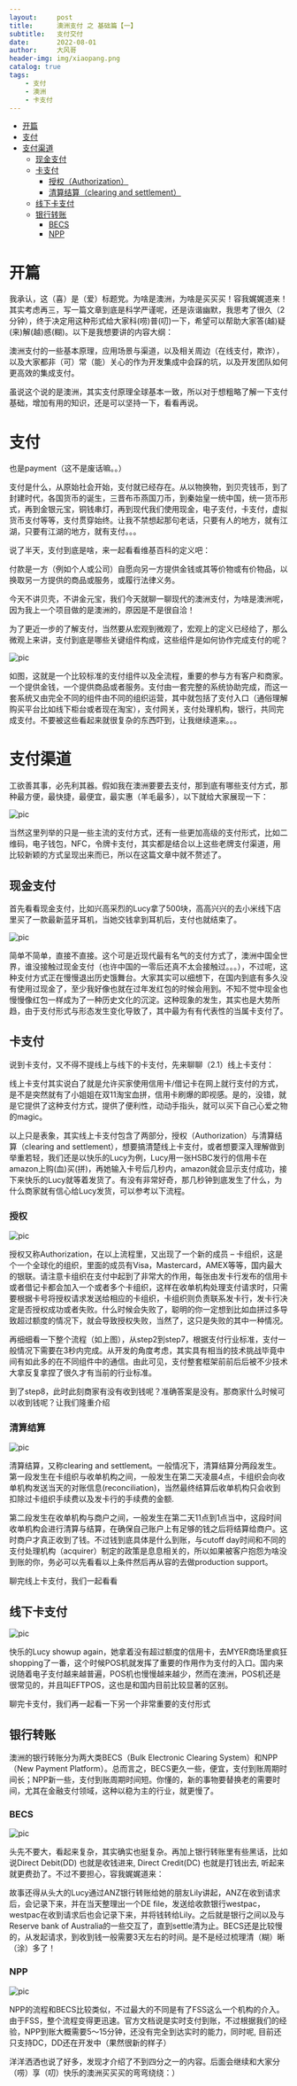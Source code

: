 ```yaml
---
layout:     post
title:      澳洲支付 之 基础篇【一】
subtitle:   支付交付
date:       2022-08-01
author:     大风哥
header-img: img/xiaopang.png
catalog: true
tags:
    - 支付
    - 澳洲
    - 卡支付
---
```


* [开篇](#开篇)
* [支付](#支付)
* [支付渠道](#支付渠道)
    * [现金支付](#现金支付)
    * [卡支付](#卡支付)
        * [授权（Authorization）](#授权) 
        * [清算结算（clearing and settlement）](#清算结算) 
    * [线下卡支付](#线下卡支付)
    * [银行转账](#银行转账)
        * [BECS](#becs)
        * [NPP](#npp)

# 开篇
我承认，这（喜）是（爱）标题党。为啥是澳洲，为啥是买买买！容我娓娓道来！
其实考虑再三，写一篇文章到底是科学严谨呢，还是诙谐幽默，我思考了很久（2分钟），终于决定用这种形式给大家科(唠)普(叨)一下，希望可以帮助大家答(越)疑(来)解(越)惑(糊)。以下是我想要讲的内容大纲：

澳洲支付的一些基本原理，应用场景与渠道，以及相关周边（在线支付，欺诈），以及大家都非（可）常（能）关心的作为开发集成中会踩的坑，以及开发团队如何更高效的集成支付。

虽说这个说的是澳洲，其实支付原理全球基本一致，所以对于想粗略了解一下支付基础，增加有用的知识，还是可以坚持一下，看看再说。

# 支付
也是payment（这不是废话嘛。。）

支付是什么，从原始社会开始，支付就已经存在。从以物换物，到贝壳钱币，到了封建时代，各国货币的诞生，三晋布币燕国刀币，到秦始皇一统中国，统一货币形式，再到金银元宝，铜钱串灯，再到现代我们使用现金，电子支付，卡支付，虚拟货币支付等等，支付贯穿始终。让我不禁想起那句老话，只要有人的地方，就有江湖，只要有江湖的地方，就有支付。。。

说了半天，支付到底是啥，来一起看看维基百科的定义吧：

付款是一方（例如个人或公司）自愿向另一方提供金钱或其等价物或有价物品，以换取另一方提供的商品或服务，或履行法律义务。

今天不讲贝壳，不讲金元宝，我们今天就聊一聊现代的澳洲支付，为啥是澳洲呢，因为我上一个项目做的是澳洲的，原因是不是很自洽！

 

为了更近一步的了解支付，当然要从宏观到微观了，宏观上的定义已经给了，那么微观上来讲，支付到底是哪些关键组件构成，这些组件是如何协作完成支付的呢？

![pic](/img/buy-buy-buy-1.png "支付流程")

如图，这就是一个比较标准的支付组件以及全流程，重要的参与方有客户和商家。一个提供金钱，一个提供商品或者服务。支付由一套完整的系统协助完成，而这一套系统又由完全不同的组件由不同的组织运营，其中就包括了支付入口（通俗理解购买平台比如线下柜台或者现在淘宝），支付网关，支付处理机构，银行，共同完成支付。不要被这些看起来就很复杂的东西吓到，让我继续道来。。。

# 支付渠道

工欲善其事，必先利其器。假如我在澳洲要要去支付，那到底有哪些支付方式，那种最方便，最快捷，最便宜，最实惠（羊毛最多），以下就给大家展现一下：

![pic](/img/buy-buy-buy-2.png "支付分类")

当然这里列举的只是一些主流的支付方式，还有一些更加高级的支付形式，比如二维码，电子钱包，NFC，令牌卡支付，其实都是结合以上这些老牌支付渠道，用比较新颖的方式呈现出来而已，所以在这篇文章中就不赘述了。

## 现金支付

首先看看现金支付，比如兴高采烈的Lucy拿了500块，高高兴兴的去小米线下店里买了一款最新蓝牙耳机，当她交钱拿到耳机后，支付也就结束了。

![pic](/img/buy-buy-buy-3.png "支付分类")

简单不简单，直接不直接。这个可是近现代最有名气的支付方式了，澳洲中国全世界，谁没接触过现金支付（也许中国的一零后还真不太会接触过。。。），不过呢，这种支付方式正在慢慢退出历史饿舞台。大家其实可以细想下，在国内到底有多久没有使用过现金了，至少我好像也就在过年发红包的时候会用到。不知不觉中现金也慢慢像红包一样成为了一种历史文化的沉淀。这种现象的发生，其实也是大势所趋，由于支付形式与形态发生变化导致了，其中最为有有代表性的当属卡支付了。

## 卡支付

说到卡支付，又不得不提线上与线下的卡支付，先来聊聊（2.1）线上卡支付：

线上卡支付其实说白了就是允许买家使用信用卡/借记卡在网上就行支付的方式，是不是突然就有了小姐姐在双11淘宝血拼，信用卡刷爆的即视感。是的，没错，就是它提供了这种支付方式，提供了便利性，动动手指头，就可以买下自己心爱之物的magic。

以上只是表象，其实线上卡支付包含了两部分，授权（Authorization）与清算结算（clearing and settlement），想要搞清楚线上卡支付，或者想要深入理解做到举重若轻，我们还是以快乐的Lucy为例，Lucy用一张HSBC发行的信用卡在amazon上购(血)买(拼)，再她输入卡号后几秒内，amazon就会显示支付成功，接下来快乐的Lucy就等着发货了。有没有非常好奇，那几秒钟到底发生了什么，为什么商家就有信心给Lucy发货，可以参考以下流程。

### 授权

![pic](/img/buy-buy-buy-4.png "卡支付授权")

授权又称Authorization，在以上流程里，又出现了一个新的成员 – 卡组织，这是个一个全球化的组织，里面的成员有Visa，Mastercard，AMEX等等，国内最大的银联。请注意卡组织在支付中起到了非常大的作用，每张由发卡行发布的信用卡或者借记卡都会加入一个或者多个卡组织，这样在收单机构处理支付请求时，只需要根据卡号将授权请求发送给相应的卡组织，卡组织则负责联系发卡行，发卡行决定是否授权成功或者失败。什么时候会失败了，聪明的你一定想到比如血拼过多导致超过额度的情况下，就会导致授权失败，当然了，这只是失败的其中一种情况。

再细细看一下整个流程（如上图），从step2到step7，根据支付行业标准，支付一般情况下需要在3秒内完成。从开发的角度考虑，其实具有相当的技术挑战毕竟中间有如此多的在不同组件中的通信。由此可见，支付整套框架前前后后被不少技术大拿反复拿捏了很久才有当前的行业标准。

到了step8，此时此刻商家有没有收到钱呢？准确答案是没有。那商家什么时候可以收到钱呢？让我们隆重介绍

### 清算结算

![pic](/img/buy-buy-buy-5.png "卡支付清算结算")

清算结算，又称clearing and settlement。一般情况下，清算结算分两段发生。
第一段发生在卡组织与收单机构之间，一般发生在第二天凌晨4点，卡组织会向收单机构发送当天的对账信息(reconciliation)，当然最终结算后收单机构只会收到扣除过卡组织手续费以及发卡行的手续费的金额.

第二段发生在收单机构与商户之间，一般发生在第二天11点到1点当中，这段时间收单机构会进行清算与结算，在确保自己账户上有足够的钱之后将结算给商户。这时商户才真正收到了钱。不过钱到底具体是什么到账，与cutoff day时间和不同的支付处理机构（acquirer）制定的政策是息息相关的，所以如果被客户抱怨为啥没到账的你，务必可以先看看以上条件然后再从容的去做production support。


聊完线上卡支付，我们一起看看


## 线下卡支付

![pic](/img/buy-buy-buy-6.png "线下卡支付")

快乐的Lucy showup again，她拿着没有超过额度的信用卡，去MYER商场里疯狂shopping了一番，这个时候POS机就发挥了重要的作用作为支付的入口。国内来说随着电子支付越来越普遍，POS机也慢慢越来越少，然而在澳洲，POS机还是很常见的，并且叫EFTPOS，这也是和国内目前比较显著的区别。

聊完卡支付，我们再一起看一下另一个非常重要的支付形式

## 银行转账

澳洲的银行转账分为两大类BECS（Bulk Electronic Clearing System）和NPP（New Payment Platform）。总而言之，BECS更久一些，便宜，支付到账周期时间长；NPP新一些，支付到账周期时间短。你懂的，新的事物要替换老的需要时间，尤其在金融支付领域，这种以稳为主的行业，就更慢了。

### BECS

![pic](/img/buy-buy-buy-7.png "BECS")

头先不要大，看起来复杂，其实确实也挺复杂。再加上银行转账里有些黑话，比如说Direct Debit(DD) 也就是收钱进来, Direct Credit(DC) 也就是打钱出去, 听起来就更费劲了。不过不要担心，容我娓娓道来：

故事还得从头大的Lucy通过ANZ银行转账给她的朋友Lily讲起，ANZ在收到请求后，会记录下来，并在当天整理出一个DE file，发送给收款银行westpac，westpac在收到请求后也会记录下来，并将钱转给Lily。之后就是银行之间以及与Reserve bank of Australia的一些交互了，直到settle清为止。BECS还是比较慢的，从发起请求，到收到钱一般需要3天左右的时间。是不是经过梳理清（糊）晰（涂）多了！

### NPP

![pic](/img/buy-buy-buy-7.png "NPP")

NPP的流程和BECS比较类似，不过最大的不同是有了FSS这么一个机构的介入。由于FSS，整个流程变得更迅速。官方文档说是实时支付到账，不过根据我们的经验，NPP到账大概需要5～15分钟，还没有完全到达实时的能力，同时呢, 目前还只支持DC，DD还在开发中（果然很新的样子）

 

洋洋洒洒也说了好多，发现才介绍了不到四分之一的内容。后面会继续和大家分（唠）享（叨）快乐的澳洲买买买的弯弯绕绕：）




